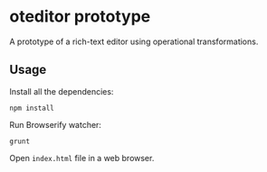 # oteditor prototype

A prototype of a rich-text editor using operational transformations.

## Usage

Install all the dependencies:

```
npm install
```

Run Browserify watcher:

```
grunt
```

Open `index.html` file in a web browser.